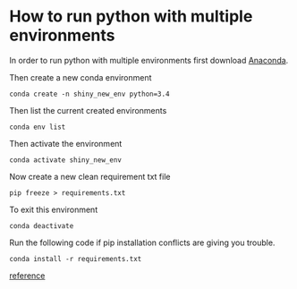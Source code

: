 # How to run python with multiple environments

In order to run python with multiple environments first download [Anaconda](Anaconda).

Then create a new conda environment
```
conda create -n shiny_new_env python=3.4
```

Then list the current created environments
```
conda env list
```

Then activate the environment
```
conda activate shiny_new_env
```

Now create a new clean requirement txt file
```
pip freeze > requirements.txt
```

To exit this environment
```
conda deactivate
```

Run the following code if pip installation conflicts are giving you trouble.
```
conda install -r requirements.txt
```


[reference](https://boscacci.medium.com/why-and-how-to-make-a-requirements-txt-f329c685181e)
